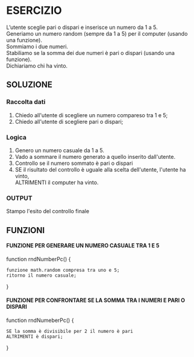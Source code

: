# ESERCIZIO
L’utente sceglie pari o dispari e inserisce un numero da 1 a 5.  
Generiamo un numero random (sempre da 1 a 5) per il computer (usando una funzione).  
Sommiamo i due numeri.  
Stabiliamo se la somma dei due numeri è pari o dispari (usando una funzione).  
Dichiariamo chi ha vinto.  

## SOLUZIONE ##
### Raccolta dati ###
1. Chiedo all'utente di scegliere un numero compareso tra 1 e 5;
2. Chiedo all'utente di scegliere pari o dispari;
### Logica 
1. Genero un numero casuale da 1 a 5.
2. Vado a sommare il numero generato a quello inserito dall'utente.
3. Controllo se il numero sommato è pari o dispari
4. SE il risultato del controllo è uguale alla scelta dell'utente,
l'utente  ha vinto,  
ALTRIMENTI il computer ha vinto.

### OUTPUT ###
Stampo l'esito del controllo finale

## FUNZIONI
#### FUNZIONE PER GENERARE UN NUMERO CASUALE TRA 1 E 5
function rndNumberPc() {  

    funzione math.random compresa tra uno e 5;  
    ritorno il numero casuale;
}

#### FUNZIONE PER CONFRONTARE SE LA SOMMA TRA I NUMERI E PARI O DISPARI
function rndNumeberPc() {  

    SE la somma è divisibile per 2 il numero è pari
    ALTRIMENTI è dispari;
}
